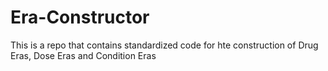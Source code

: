 # Era-Constructor
This is a repo that contains standardized code for hte construction of Drug Eras, Dose Eras and Condition Eras
